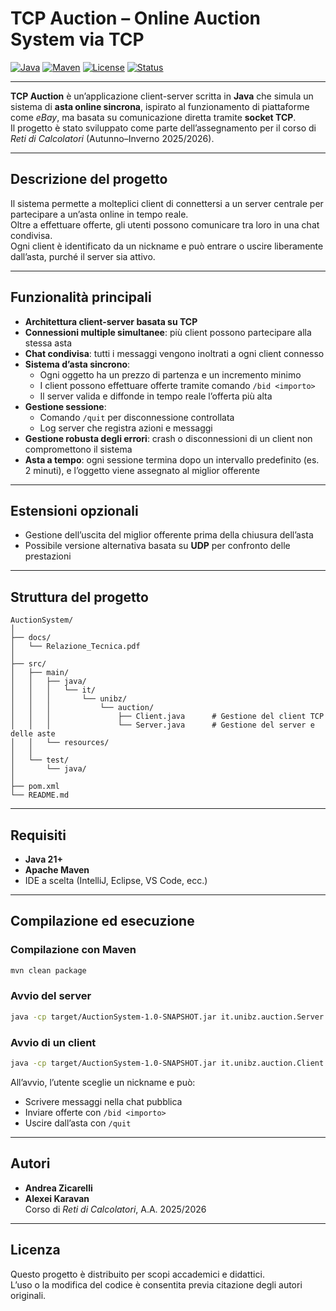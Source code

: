 # TCP Auction – Online Auction System via TCP

[![Java](https://img.shields.io/badge/Java-21+-orange.svg)](https://www.oracle.com/java/)
[![Maven](https://img.shields.io/badge/build-Maven-blue.svg)](https://maven.apache.org/)
[![License](https://img.shields.io/badge/license-Academic-lightgrey.svg)](LICENSE)
[![Status](https://img.shields.io/badge/status-Active-success.svg)]()

---

**TCP Auction** è un’applicazione client-server scritta in **Java** che simula un sistema di **asta online sincrona**, ispirato al funzionamento di piattaforme come *eBay*, ma basata su comunicazione diretta tramite **socket TCP**.  
Il progetto è stato sviluppato come parte dell’assegnamento per il corso di *Reti di Calcolatori* (Autunno–Inverno 2025/2026).

---

## Descrizione del progetto
Il sistema permette a molteplici client di connettersi a un server centrale per partecipare a un’asta online in tempo reale.  
Oltre a effettuare offerte, gli utenti possono comunicare tra loro in una chat condivisa.  
Ogni client è identificato da un nickname e può entrare o uscire liberamente dall’asta, purché il server sia attivo.

---

## Funzionalità principali
- **Architettura client-server basata su TCP**
- **Connessioni multiple simultanee**: più client possono partecipare alla stessa asta
- **Chat condivisa**: tutti i messaggi vengono inoltrati a ogni client connesso
- **Sistema d’asta sincrono**:
  - Ogni oggetto ha un prezzo di partenza e un incremento minimo
  - I client possono effettuare offerte tramite comando `/bid <importo>`
  - Il server valida e diffonde in tempo reale l’offerta più alta
- **Gestione sessione**:
  - Comando `/quit` per disconnessione controllata
  - Log server che registra azioni e messaggi
- **Gestione robusta degli errori**: crash o disconnessioni di un client non compromettono il sistema
- **Asta a tempo**: ogni sessione termina dopo un intervallo predefinito (es. 2 minuti), e l’oggetto viene assegnato al miglior offerente

---

## Estensioni opzionali
- Gestione dell’uscita del miglior offerente prima della chiusura dell’asta
- Possibile versione alternativa basata su **UDP** per confronto delle prestazioni

---

## Struttura del progetto
```
AuctionSystem/
│
├── docs/
│   └── Relazione_Tecnica.pdf
│
├── src/
│   ├── main/
│   │   ├── java/
│   │   │   └── it/
│   │   │       └── unibz/
│   │   │           └── auction/
│   │   │               ├── Client.java      # Gestione del client TCP
│   │   │               └── Server.java      # Gestione del server e delle aste
│   │   └── resources/
│   │
│   └── test/
│       └── java/
│
├── pom.xml
└── README.md
```

---

## Requisiti
- **Java 21+**
- **Apache Maven**
- IDE a scelta (IntelliJ, Eclipse, VS Code, ecc.)

---

## Compilazione ed esecuzione

### Compilazione con Maven
```bash
mvn clean package
```

### Avvio del server
```bash
java -cp target/AuctionSystem-1.0-SNAPSHOT.jar it.unibz.auction.Server
```

### Avvio di un client
```bash
java -cp target/AuctionSystem-1.0-SNAPSHOT.jar it.unibz.auction.Client <indirizzo_server>
```

All’avvio, l’utente sceglie un nickname e può:
- Scrivere messaggi nella chat pubblica
- Inviare offerte con `/bid <importo>`
- Uscire dall’asta con `/quit`

---

## Autori
- **Andrea Zicarelli**
- **Alexei Karavan**  
  Corso di *Reti di Calcolatori*, A.A. 2025/2026

---

## Licenza
Questo progetto è distribuito per scopi accademici e didattici.  
L’uso o la modifica del codice è consentita previa citazione degli autori originali.
